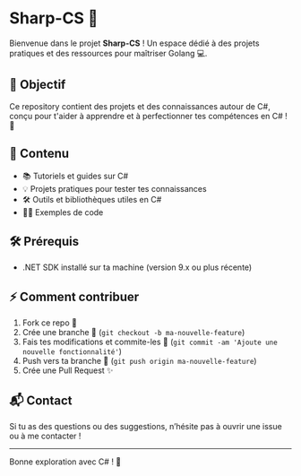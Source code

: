 # Sharp-CS 🚀

Bienvenue dans le projet **Sharp-CS** ! Un espace dédié à des projets pratiques et des ressources pour maîtriser Golang 💻.

## 🚀 Objectif
Ce repository contient des projets et des connaissances autour de C#, conçu pour t'aider à apprendre et à perfectionner tes compétences en C# ! 🚀

## 📂 Contenu
- 📚 Tutoriels et guides sur C#
- 💡 Projets pratiques pour tester tes connaissances
- 🛠️ Outils et bibliothèques utiles en C#
- 🧑‍💻 Exemples de code

## 🛠️ Prérequis
- .NET SDK installé sur ta machine (version 9.x ou plus récente)

## ⚡ Comment contribuer
1. Fork ce repo 🍴
2. Crée une branche 📑 (`git checkout -b ma-nouvelle-feature`)
3. Fais tes modifications et commite-les 🔨 (`git commit -am 'Ajoute une nouvelle fonctionnalité'`)
4. Push vers ta branche 🚀 (`git push origin ma-nouvelle-feature`)
5. Crée une Pull Request ✨

## 📬 Contact
Si tu as des questions ou des suggestions, n’hésite pas à ouvrir une issue ou à me contacter !

---

Bonne exploration avec C# ! 🏁
